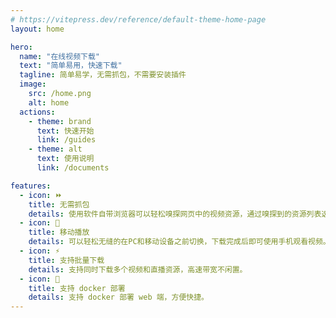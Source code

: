 ```yaml
---
# https://vitepress.dev/reference/default-theme-home-page
layout: home

hero:
  name: "在线视频下载"
  text: "简单易用，快速下载"
  tagline: 简单易学，无需抓包，不需要安装插件
  image:
    src: /home.png
    alt: home
  actions:
    - theme: brand
      text: 快速开始
      link: /guides
    - theme: alt
      text: 使用说明
      link: /documents

features:
  - icon: ⏩
    title: 无需抓包
    details: 使用软件自带浏览器可以轻松嗅探网页中的视频资源，通过嗅探到的资源列表选择自己想要下载的资源，简单快速。
  - icon: 📱
    title: 移动播放
    details: 可以轻松无缝的在PC和移动设备之前切换，下载完成后即可使用手机观看视频。
  - icon: ⚡️
    title: 支持批量下载
    details: 支持同时下载多个视频和直播资源，高速带宽不闲置。
  - icon: 🎉
    title: 支持 docker 部署
    details: 支持 docker 部署 web 端，方便快捷。
---
```

